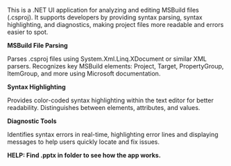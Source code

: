 This is a .NET UI application for analyzing and editing MSBuild files (.csproj). It supports developers by providing syntax parsing, syntax highlighting, and diagnostics, making project files more readable and errors easier to spot.

**MSBuild File Parsing**

Parses .csproj files using System.Xml.Linq.XDocument or similar XML parsers.
Recognizes key MSBuild elements: Project, Target, PropertyGroup, ItemGroup, and more using Microsoft documentation.

**Syntax Highlighting**

Provides color-coded syntax highlighting within the text editor for better readability.
Distinguishes between elements, attributes, and values.

**Diagnostic Tools**

Identifies syntax errors in real-time, highlighting error lines and displaying messages to help users quickly locate and fix issues.

**HELP: Find .pptx in folder to see how the app works.**

